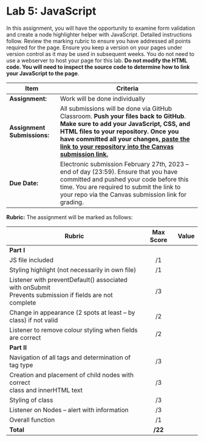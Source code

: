 # Lab 5: JavaScript

In this assignment, you will have the opportunity to examine form validation and create a node highlighter helper with JavaScript.  Detailed instructions follow.  Review the marking rubric to ensure you have addressed all points required for the page.  Ensure you keep a version on your pages under version control as it may be used in subsequent weeks.  You do not need to use a webserver to host your page for this lab.  **Do not modify the HTML code.  You will need to inspect the source code to determine how to link your JavaScript to the page**.  

| **Item**            | **Criteria** |
|----------------|---------------|
|**Assignment:** | Work will be done individually|
|**Assignment Submissions:**| All submissions will be done via GitHub Classroom.  **Push your files back to GitHub**. **Make sure to add your JavaScript, CSS, and HTML files to your repository.**  **Once you have committed all your changes,<ins> paste the link to your repository into the Canvas submission link.</ins>** |
|**Due Date:**| Electronic submission February 27th, 2023 – end of day (23:59).  Ensure that you have committed and pushed your code before this time.  You are required to submit the link to your repo via the Canvas submission link for grading.|


**Rubric:** The assignment will be marked as follows:

| **Rubric**                                 | **Max Score** | **Value**  |
|---------------------------------------------|:-------------:|:----------:|
| **Part I** |
| JS file included 	| /1 |  |
| Styling highlight (not necessarily in own file) | /1 |  |
| Listener with preventDefault() associated with onSubmit <br /> Prevents submission if fields are not complete | /3 |  |  
| Change in appearance (2 spots at least – by class) if not valid	 | /2 |  |
| Listener to remove colour styling when fields are correct	| /2 |  | 
| **Part II** |
| Navigation of all tags and determination of  <br /> tag type | /3 |  |
| Creation and placement of child nodes with correct <br /> class and innerHTML text | /3 |  |
| Styling of class						| /3 |  |
| Listener on Nodes – alert with information 	| /3 |  |
| Overall function			      | /1 |  |
|**Total**                       |       **/22**  |            |

